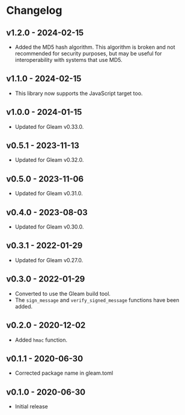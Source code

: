 # Changelog

## v1.2.0 - 2024-02-15

- Added the MD5 hash algorithm. This algorithm is broken and  not recommended
  for security purposes, but may be useful for interoperability with systems
  that use MD5.

## v1.1.0 - 2024-02-15

- This library now supports the JavaScript target too.

## v1.0.0 - 2024-01-15

- Updated for Gleam v0.33.0.

## v0.5.1 - 2023-11-13

- Updated for Gleam v0.32.0.

## v0.5.0 - 2023-11-06

- Updated for Gleam v0.31.0.

## v0.4.0 - 2023-08-03

- Updated for Gleam v0.30.0.

## v0.3.1 - 2022-01-29

- Updated for Gleam v0.27.0.

## v0.3.0 - 2022-01-29

- Converted to use the Gleam build tool.
- The `sign_message` and `verify_signed_message` functions have been added.

## v0.2.0 - 2020-12-02

- Added `hmac` function.

## v0.1.1 - 2020-06-30

- Corrected package name in gleam.toml

## v0.1.0 - 2020-06-30

- Initial release
